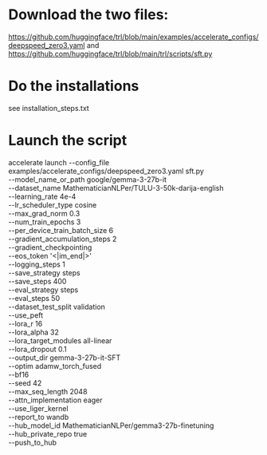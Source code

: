 # Download the two files:
https://github.com/huggingface/trl/blob/main/examples/accelerate_configs/deepspeed_zero3.yaml
and
https://github.com/huggingface/trl/blob/main/trl/scripts/sft.py

# Do the installations

see installation_steps.txt

# Launch the script

accelerate launch --config_file examples/accelerate_configs/deepspeed_zero3.yaml sft.py \
    --model_name_or_path google/gemma-3-27b-it \
    --dataset_name MathematicianNLPer/TULU-3-50k-darija-english \
    --learning_rate 4e-4 \
    --lr_scheduler_type cosine \
    --max_grad_norm 0.3 \
    --num_train_epochs 3 \
    --per_device_train_batch_size 6 \
    --gradient_accumulation_steps 2 \
    --gradient_checkpointing \
    --eos_token '<|im_end|>' \
    --logging_steps 1 \
    --save_strategy steps \
    --save_steps 400 \
    --eval_strategy steps \
    --eval_steps 50 \
    --dataset_test_split validation \
    --use_peft \
    --lora_r 16 \
    --lora_alpha 32 \
    --lora_target_modules all-linear \
    --lora_dropout 0.1 \
    --output_dir gemma-3-27b-it-SFT \
    --optim adamw_torch_fused \
    --bf16 \
    --seed 42 \
    --max_seq_length 2048 \
    --attn_implementation eager \
    --use_liger_kernel \
    --report_to wandb \
    --hub_model_id MathematicianNLPer/gemma3-27b-finetuning \
    --hub_private_repo true \
    --push_to_hub
